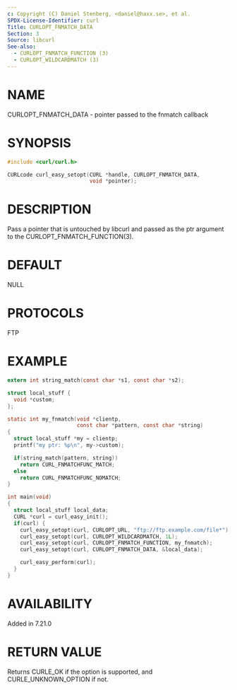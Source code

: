 ```yaml
---
c: Copyright (C) Daniel Stenberg, <daniel@haxx.se>, et al.
SPDX-License-Identifier: curl
Title: CURLOPT_FNMATCH_DATA
Section: 3
Source: libcurl
See-also:
  - CURLOPT_FNMATCH_FUNCTION (3)
  - CURLOPT_WILDCARDMATCH (3)
---
```


# NAME

CURLOPT_FNMATCH_DATA - pointer passed to the fnmatch callback

# SYNOPSIS

~~~c
#include <curl/curl.h>

CURLcode curl_easy_setopt(CURL *handle, CURLOPT_FNMATCH_DATA,
                          void *pointer);
~~~

# DESCRIPTION

Pass a pointer that is untouched by libcurl and passed as the ptr argument to
the CURLOPT_FNMATCH_FUNCTION(3).

# DEFAULT

NULL

# PROTOCOLS

FTP

# EXAMPLE

~~~c
extern int string_match(const char *s1, const char *s2);

struct local_stuff {
  void *custom;
};

static int my_fnmatch(void *clientp,
                      const char *pattern, const char *string)
{
  struct local_stuff *my = clientp;
  printf("my ptr: %p\n", my->custom);

  if(string_match(pattern, string))
    return CURL_FNMATCHFUNC_MATCH;
  else
    return CURL_FNMATCHFUNC_NOMATCH;
}

int main(void)
{
  struct local_stuff local_data;
  CURL *curl = curl_easy_init();
  if(curl) {
    curl_easy_setopt(curl, CURLOPT_URL, "ftp://ftp.example.com/file*");
    curl_easy_setopt(curl, CURLOPT_WILDCARDMATCH, 1L);
    curl_easy_setopt(curl, CURLOPT_FNMATCH_FUNCTION, my_fnmatch);
    curl_easy_setopt(curl, CURLOPT_FNMATCH_DATA, &local_data);

    curl_easy_perform(curl);
  }
}
~~~

# AVAILABILITY

Added in 7.21.0

# RETURN VALUE

Returns CURLE_OK if the option is supported, and CURLE_UNKNOWN_OPTION if not.

